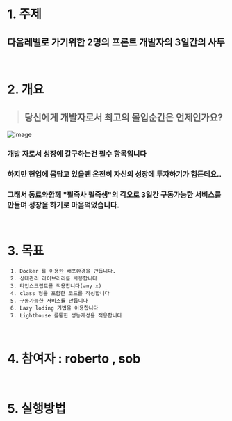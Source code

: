 # 1. 주제
## 다음레벨로 가기위한 2명의 프론트 개발자의 3일간의 사투
<br/>

# 2. 개요
>## 당신에게 개발자로서 최고의 몰입순간은 언제인가요?
![image](https://user-images.githubusercontent.com/46067837/201710086-05195e8f-61f7-4285-902d-944084eea647.png)
 ### 개발 자로서 성장에 갈구하는건 필수 항목입니다 
 ### 하지만 현업에 몸담고 있을땐 온전히 자신의 성장에 투자하기가 힘든데요..
 ### 그래서 동료와함께 "필즉사 필즉생"의 각오로 3일간 구동가능한 서비스를 만들며 성장을 하기로 마음먹었습니다.
<br/> 

# 3. 목표
```aidl
 1. Docker 를 이용한 배포환경을 만듭니다.
 2. 상태관리 라이브러리를 사용합니다 
 3. 타입스크립트를 적용합니다(any x)
 4. class 형을 포함한 코드를 작성합니다 
 5. 구동가능한 서비스를 만듭니다 
 6. Lazy loding 기법을 이용합니다 
 7. Lighthouse 를통한 성능개성을 적용합니다 
```
<br/>

# 4. 참여자 : roberto , sob
<br/>

# 5. 실행방법 
```aidl

```
